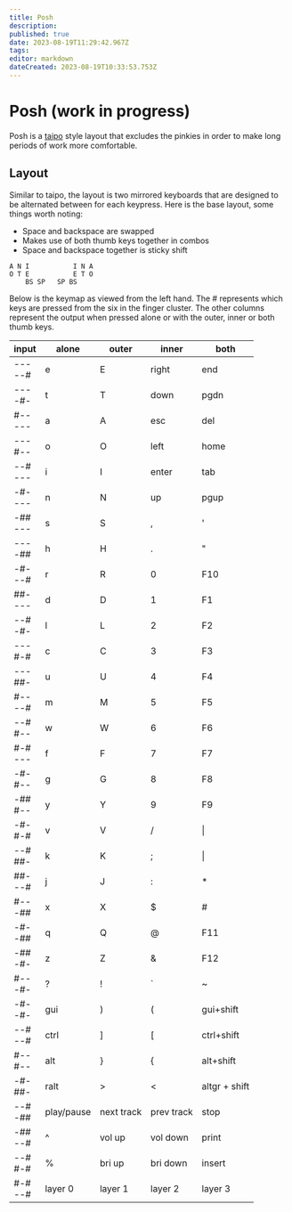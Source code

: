 ```yaml
---
title: Posh
description: 
published: true
date: 2023-08-19T11:29:42.967Z
tags: 
editor: markdown
dateCreated: 2023-08-19T10:33:53.753Z
---
```


# Posh (work in progress)

Posh is a [taipo](/en/keymaps/taipo) style layout that excludes the pinkies in order to make long periods of work more comfortable.

## Layout

Similar to taipo, the layout is two mirrored keyboards that are designed to be alternated between for each keypress. Here is the base layout, some things worth noting:

- Space and backspace are swapped
- Makes use of both thumb keys together in combos
- Space and backspace together is sticky shift

```
A N I           I N A
O T E           E T O
    BS SP   SP BS
```

Below is the keymap as viewed from the left hand. The # represents which keys are pressed from the six in the finger cluster. The other columns represent the output when pressed alone or with the outer, inner or both thumb keys.


|input|alone|outer|inner|both|
|---|---|---|---|---|
|---  <br>--#|e|E|right|end|
|---  <br>-#-|t|T|down|pgdn|
|#--  <br>---|a|A|esc|del|
|---  <br>#--|o|O|left|home|
|--#  <br>---|i|I|enter|tab|
|-#-  <br>---|n|N|up|pgup|
|-##  <br>---|s|S|,|'|
|---  <br>-##|h|H|.|"|
|-#-  <br>--#|r|R|0|F10|
|##-  <br>---|d|D|1|F1|
|--#  <br>-#-|l|L|2|F2|
|---  <br>#-#|c|C|3|F3|
|---  <br>##-|u|U|4|F4|
|#--  <br>--#|m|M|5|F5|
|--#  <br>#--|w|W|6|F6|
|#-#  <br>---|f|F|7|F7|
|-#-  <br>#--|g|G|8|F8|
|-##  <br>#--|y|Y|9|F9|
|-#-  <br>#-#|v|V|/|\|
|--#  <br>##-|k|K|;|\||
|##-  <br>--#|j|J|:|*|
|#--  <br>-##|x|X|$|#|
|-#-  <br>-##|q|Q|@|F11|
|-##  <br>-#-|z|Z|&|F12|
|#--  <br>-#-|?|!|\`|~|
|-#-  <br>-#-|gui|)|(|gui+shift|
|--#  <br>--#|ctrl|]|\[|ctrl+shift|
|#--  <br>#--|alt|}|{|alt+shift|
|-#-  <br>##-|ralt|>|<|altgr + shift|
|--#  <br>-##|play/pause|next track|prev track|stop|
|-##  <br>--#|^|vol up|vol down|print|
|--#  <br>#-#|%|bri up|bri down|insert|
|#-#  <br>--#|layer 0|layer 1|layer 2|layer 3|